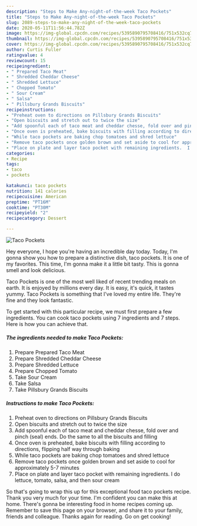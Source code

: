 ```yaml
---
description: "Steps to Make Any-night-of-the-week Taco Pockets"
title: "Steps to Make Any-night-of-the-week Taco Pockets"
slug: 2089-steps-to-make-any-night-of-the-week-taco-pockets
date: 2020-05-11T11:56:44.782Z
image: https://img-global.cpcdn.com/recipes/5395890795708416/751x532cq70/taco-pockets-recipe-main-photo.jpg
thumbnail: https://img-global.cpcdn.com/recipes/5395890795708416/751x532cq70/taco-pockets-recipe-main-photo.jpg
cover: https://img-global.cpcdn.com/recipes/5395890795708416/751x532cq70/taco-pockets-recipe-main-photo.jpg
author: Curtis Fuller
ratingvalue: 4
reviewcount: 15
recipeingredient:
- " Prepared Taco Meat"
- " Shredded Cheddar Cheese"
- " Shredded Lettuce"
- " Chopped Tomato"
- " Sour Cream"
- " Salsa"
- " Pillsbury Grands Biscuits"
recipeinstructions:
- "Preheat oven to directions on Pillsbury Grands Biscuits"
- "Open biscuits and stretch out to twice the size"
- "Add spoonful each of taco meat and cheddar chesse, fold over and pinch (seal) ends.  Do the same to all the biscuits and filling"
- "Once oven is preheated, bake biscuits with filling according to directions, flipping half way through baking"
- "While taco pockets are baking chop tomatoes and shred lettuce"
- "Remove taco pockets once golden brown and set aside to cool for approximately 5-7 minutes"
- "Place on plate and layer taco pocket with remaining ingredients.  I do lettuce, tomato, salsa, and then sour cream"
categories:
- Recipe
tags:
- taco
- pockets

katakunci: taco pockets 
nutrition: 141 calories
recipecuisine: American
preptime: "PT16M"
cooktime: "PT30M"
recipeyield: "2"
recipecategory: Dessert

---
```



![Taco Pockets](https://img-global.cpcdn.com/recipes/5395890795708416/751x532cq70/taco-pockets-recipe-main-photo.jpg)

Hey everyone, I hope you're having an incredible day today. Today, I'm gonna show you how to prepare a distinctive dish, taco pockets. It is one of my favorites. This time, I'm gonna make it a little bit tasty. This is gonna smell and look delicious.

Taco Pockets is one of the most well liked of recent trending meals on earth. It is enjoyed by millions every day. It is easy, it's quick, it tastes yummy. Taco Pockets is something that I've loved my entire life. They're fine and they look fantastic.




To get started with this particular recipe, we must first prepare a few ingredients. You can cook taco pockets using 7 ingredients and 7 steps. Here is how you can achieve that.

<!--inarticleads1-->

##### The ingredients needed to make Taco Pockets:

1. Prepare  Prepared Taco Meat
1. Prepare  Shredded Cheddar Cheese
1. Prepare  Shredded Lettuce
1. Prepare  Chopped Tomato
1. Take  Sour Cream
1. Take  Salsa
1. Take  Pillsbury Grands Biscuits




<!--inarticleads2-->

##### Instructions to make Taco Pockets:

1. Preheat oven to directions on Pillsbury Grands Biscuits
1. Open biscuits and stretch out to twice the size
1. Add spoonful each of taco meat and cheddar chesse, fold over and pinch (seal) ends.  Do the same to all the biscuits and filling
1. Once oven is preheated, bake biscuits with filling according to directions, flipping half way through baking
1. While taco pockets are baking chop tomatoes and shred lettuce
1. Remove taco pockets once golden brown and set aside to cool for approximately 5-7 minutes
1. Place on plate and layer taco pocket with remaining ingredients.  I do lettuce, tomato, salsa, and then sour cream




So that's going to wrap this up for this exceptional food taco pockets recipe. Thank you very much for your time. I'm confident you can make this at home. There's gonna be interesting food in home recipes coming up. Remember to save this page on your browser, and share it to your family, friends and colleague. Thanks again for reading. Go on get cooking!
